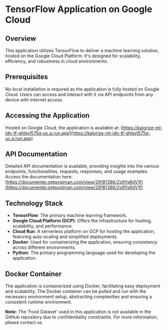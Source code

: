 # TensorFlow Application on Google Cloud

## Overview
This application utilizes TensorFlow to deliver a machine learning solution, hosted on the Google Cloud Platform. It's designed for scalability, efficiency, and robustness in cloud environments.

## Prerequisites
No local installation is required as the application is fully hosted on Google Cloud. Users can access and interact with it via API endpoints from any device with internet access.

## Accessing the Application
Hosted on Google Cloud, the application is available at: 
[https://kalorize-ml-idn-tf-ghleyl575q-uc.a.run.app](https://kalorize-ml-idn-tf-ghleyl575q-uc.a.run.app)

## API Documentation
Detailed API documentation is available, providing insights into the various endpoints, functionalities, requests, responses, and usage examples. Access the documentation here: 
[https://documenter.getpostman.com/view/29181386/2s9YsRdV1f](https://documenter.getpostman.com/view/29181386/2s9YsRdV1f)

## Technology Stack
- **TensorFlow**: The primary machine learning framework.
- **Google Cloud Platform (GCP)**: Offers the infrastructure for hosting, scalability, and performance.
- **Cloud Run**: A serverless platform on GCP for hosting the application, featuring auto-scaling and simplified deployments.
- **Docker**: Used for containerizing the application, ensuring consistency across different environments.
- **Python**: The primary programming language used for developing the application.

## Docker Container
The application is containerized using Docker, facilitating easy deployment and scalability. The Docker container can be pulled and run with the necessary environment setup, abstracting complexities and ensuring a consistent runtime environment.

**Note:** The 'Food Dataset' used in this application is not available in the GitHub repository due to confidentiality constraints. For more information, please contact us.
